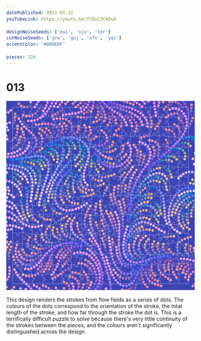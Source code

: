```yaml
---
datePublished: 2021-01-22
youTubeLink: https://youtu.be/f7OsC3Ck0sA

designNoiseSeeds: ['eui', 'xjv', 'ter']
cutNoiseSeeds: ['grw', 'guj', 'xfx', 'yqv']
accentColor: '#000EDF'

pieces: 324
---
```


# 013

![canvas](result/013_eui-xjv-ter_grw-guj-xfx-yqv.png?raw=true)

This design renders the strokes from flow fields as a series of dots. The colours of the dots correspond to the orientation of the stroke, the total length of the stroke, and how far through the stroke the dot is. This is a terrifically difficult puzzle to solve because there's very little continuity of the strokes between the pieces, and the colours aren't significantly distinguished across the design.

